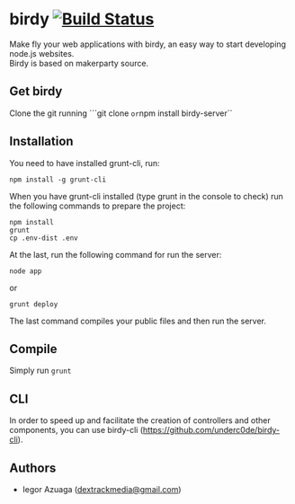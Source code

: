 # birdy [![Build Status](https://travis-ci.org/underc0de/birdy.svg)](https://travis-ci.org/underc0de/birdy) 
Make fly your web applications with birdy, an easy way to start developing node.js websites.<br>
Birdy is based on makerparty source.

## Get birdy
Clone the git running ```git clone <repository-url>`` or ``npm install birdy-server``

## Installation
You need to have installed grunt-cli, run:
```
npm install -g grunt-cli
```

When you have grunt-cli installed (type grunt in the console to check) run the following commands to prepare the project:
```
npm install
grunt
cp .env-dist .env
```
At the last, run the following command for run the server:
```
node app
```
or
```
grunt deploy
```
The last command compiles your public files and then run the server.

## Compile
Simply run ``grunt``

## CLI
In order to speed up and facilitate the creation of controllers and other components, you can use birdy-cli (https://github.com/underc0de/birdy-cli).

## Authors
* Iegor Azuaga (dextrackmedia@gmail.com)